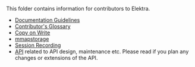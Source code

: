 This folder contains information for contributors to Elektra.

- [Documentation Guidelines](documentation.md)
- [Contributor's Glossary](contrib-glossary.md)
- [Copy on Write](copy_on_write.md)
- [mmapstorage](mmapstorage.md)
- [Session Recording](recording.md)
- [API](api/) related to API design, maintenance etc.
  Please read if you plan any changes or extensions of the API.
